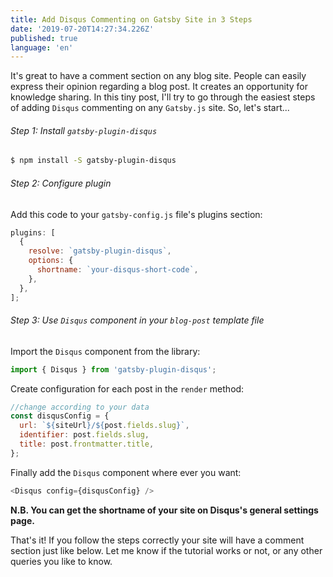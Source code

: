 ```yaml
---
title: Add Disqus Commenting on Gatsby Site in 3 Steps
date: '2019-07-20T14:27:34.226Z'
published: true
language: 'en'
---
```


It's great to have a comment section on any blog site. People can easily express their opinion regarding a blog post. It creates an opportunity for knowledge sharing. In this tiny post, I'll try to go through the easiest steps of adding `Disqus` commenting on any `Gatsby.js` site. So, let's start...

###### Step 1: Install `gatsby-plugin-disqus`

```bash
$ npm install -S gatsby-plugin-disqus
```

###### Step 2: Configure plugin

Add this code to your `gatsby-config.js` file's plugins section:

```javascript
plugins: [
  {
    resolve: `gatsby-plugin-disqus`,
    options: {
      shortname: `your-disqus-short-code`,
    },
  },
];
```

###### Step 3: Use `Disqus` component in your `blog-post` template file

Import the `Disqus` component from the library:

```javascript
import { Disqus } from 'gatsby-plugin-disqus';
```

Create configuration for each post in the `render` method:

```javascript
//change according to your data
const disqusConfig = {
  url: `${siteUrl}/${post.fields.slug}`,
  identifier: post.fields.slug,
  title: post.frontmatter.title,
};
```

Finally add the `Disqus` component where ever you want:

```javascript
<Disqus config={disqusConfig} />
```

**N.B. You can get the shortname of your site on Disqus's general settings page.**

That's it! If you follow the steps correctly your site will have a comment section just like below. Let me know if the tutorial works or not, or any other queries you like to know.
